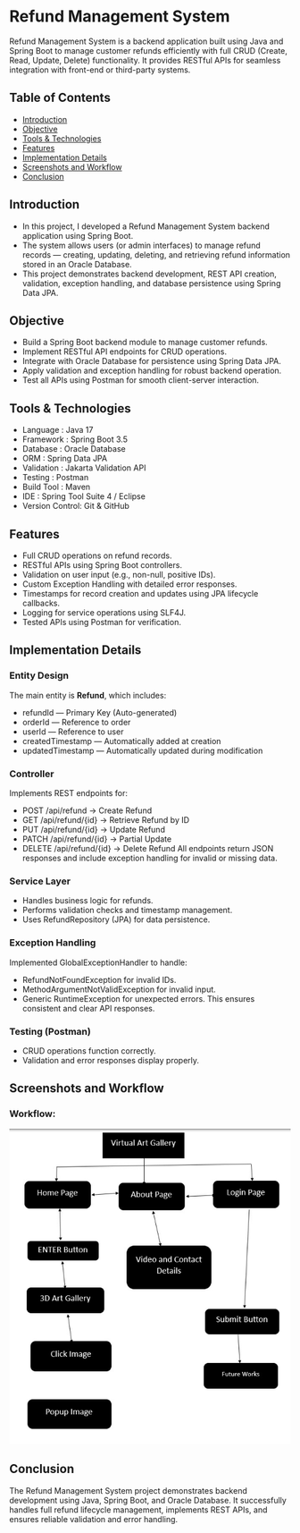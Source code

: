 # Refund Management System
Refund Management System is a backend application built using Java and Spring Boot to manage customer refunds efficiently with full CRUD (Create, Read, Update, Delete) functionality. It provides RESTful APIs for seamless integration with front-end or third-party systems.

## Table of Contents

- [Introduction](#Introduction)
- [Objective](#Objective)
- [Tools & Technologies](#Tools-&-Technologies)
- [Features](#Features)
- [Implementation Details](#Implementation-Details)
- [Screenshots and Workflow](#Screenshots-and-Workflow)
- [Conclusion](#Conclusion)

## Introduction
- In this project, I developed a Refund Management System backend application using Spring Boot.
- The system allows users (or admin interfaces) to manage refund records — creating, updating, deleting, and retrieving refund information stored in an Oracle Database.
- This project demonstrates backend development, REST API creation, validation, exception handling, and database persistence using Spring Data JPA.

## Objective
- Build a Spring Boot backend module to manage customer refunds.
- Implement RESTful API endpoints for CRUD operations.
- Integrate with Oracle Database for persistence using Spring Data JPA.
- Apply validation and exception handling for robust backend operation.
- Test all APIs using Postman for smooth client-server interaction.

## Tools & Technologies
- Language       : Java 17
- Framework      : Spring Boot 3.5
- Database       : Oracle Database
- ORM            : Spring Data JPA
- Validation     : Jakarta Validation API
- Testing        : Postman
- Build Tool     : Maven
- IDE            : Spring Tool Suite 4 / Eclipse
- Version Control: Git & GitHub

## Features
- Full CRUD operations on refund records.
- RESTful APIs using Spring Boot controllers.
- Validation on user input (e.g., non-null, positive IDs).
- Custom Exception Handling with detailed error responses.
- Timestamps for record creation and updates using JPA lifecycle callbacks.
- Logging for service operations using SLF4J.
- Tested APIs using Postman for verification.

## Implementation Details
### Entity Design
The main entity is **Refund**, which includes:
- refundId — Primary Key (Auto-generated)
- orderId — Reference to order
- userId — Reference to user
- createdTimestamp — Automatically added at creation
- updatedTimestamp — Automatically updated during modification

### Controller
Implements REST endpoints for:
- POST /api/refund → Create Refund
- GET /api/refund/{id} → Retrieve Refund by ID
- PUT /api/refund/{id} → Update Refund
- PATCH /api/refund/{id} → Partial Update
- DELETE /api/refund/{id} → Delete Refund
All endpoints return JSON responses and include exception handling for invalid or missing data.

### Service Layer
- Handles business logic for refunds.
- Performs validation checks and timestamp management.
- Uses RefundRepository (JPA) for data persistence.

### Exception Handling
Implemented GlobalExceptionHandler to handle:
- RefundNotFoundException for invalid IDs.
- MethodArgumentNotValidException for invalid input.
- Generic RuntimeException for unexpected errors.
This ensures consistent and clear API responses.

### Testing (Postman)
- CRUD operations function correctly.
- Validation and error responses display properly.

## Screenshots and Workflow
### Workflow:
![](https://github.com/Sudharshan2024/Virtual-Art-Gallery/blob/24d4a947d0f76dacd63154d3afc349a9019d3a13/WorkFlow.jpg)

## Conclusion
The Refund Management System project demonstrates backend development using Java, Spring Boot, and Oracle Database.
It successfully handles full refund lifecycle management, implements REST APIs, and ensures reliable validation and error handling.
